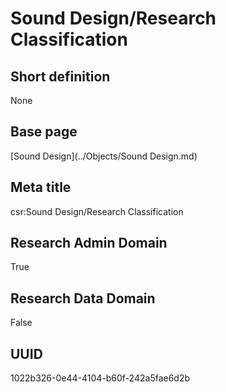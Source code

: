 # Sound Design/Research Classification
## Short definition
None
## Base page
[Sound Design](../Objects/Sound Design.md)
## Meta title
csr:Sound Design/Research Classification
## Research Admin Domain
True
## Research Data Domain
False
## UUID
1022b326-0e44-4104-b60f-242a5fae6d2b
